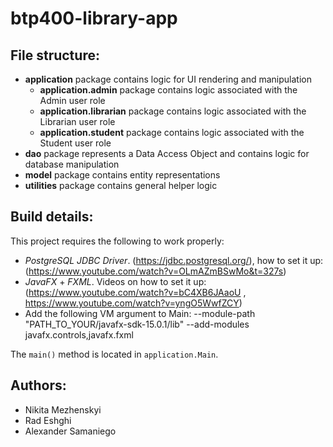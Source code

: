 # btp400-library-app

## File structure:
* __application__ package contains logic for UI rendering and manipulation
  * __application.admin__ package contains logic associated with the Admin user role
  * __application.librarian__ package contains logic associated with the Librarian user role
  * __application.student__ package contains logic associated with the Student user role
* __dao__ package represents a Data Access Object and contains logic for database manipulation
* __model__ package contains entity representations
* __utilities__ package contains general helper logic

## Build details:
This project requires the following to work properly:
* _PostgreSQL JDBC Driver_. (https://jdbc.postgresql.org/), how to set it up: (https://www.youtube.com/watch?v=OLmAZmBSwMo&t=327s)
* _JavaFX_ + _FXML_. Videos on how to set it up: (https://www.youtube.com/watch?v=bC4XB6JAaoU , https://www.youtube.com/watch?v=yngO5WwfZCY)
* Add the following VM argument to Main: --module-path "PATH_TO_YOUR/javafx-sdk-15.0.1/lib" --add-modules javafx.controls,javafx.fxml

The `main()` method is located in `application.Main`.

## Authors:
* Nikita Mezhenskyi
* Rad Eshghi
* Alexander Samaniego
